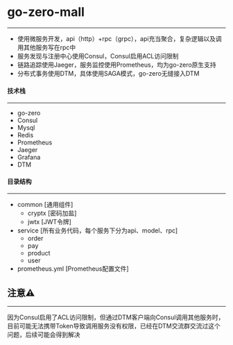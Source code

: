 # go-zero-mall

---


- 使用微服务开发，api（http）+rpc（grpc），api充当聚合，复杂逻辑以及调用其他服务写在rpc中
- 服务发现与注册中心使用Consul，Consul启用ACL访问限制
- 链路追踪使用Jaeger，服务监控使用Prometheus，均为go-zero原生支持
- 分布式事务使用DTM，具体使用SAGA模式，go-zero无缝接入DTM

#### 技术栈

---

- go-zero
- Consul
- Mysql
- Redis
- Prometheus
- Jaeger
- Grafana
- DTM

#### 目录结构

---

- common [通用组件]
  - cryptx [密码加盐]
  - jwtx [JWT令牌]
- service [所有业务代码，每个服务下分为api、model、rpc]
  - order
  - pay
  - product
  - user
- prometheus.yml [Prometheus配置文件]

## 注意⚠️

---

因为Consul启用了ACL访问限制，但通过DTM客户端向Consul调用其他服务时，目前可能无法携带Token导致调用服务没有权限，已经在DTM交流群交流过这个问题，后续可能会得到解决
